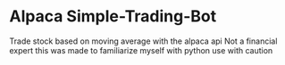 # Alpaca Simple-Trading-Bot
Trade stock based on moving average with the alpaca api
Not a financial expert this was made to familiarize myself with python use with caution
